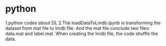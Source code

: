 # python
1.python codes about DL
2.The loadDataToLmdb.ipynb is transforming the dataset from mat file to lmdb file. And the mat file conclude two files: data.mat and label.mat. When creating the lmdb file, the code shuffle the data.
